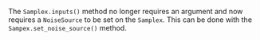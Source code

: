The `Samplex.inputs()` method no longer requires an argument and now requires a `NoiseSource` to be set on the `Samplex`.
This can be done with the `Sampex.set_noise_source()` method.
